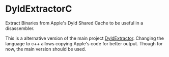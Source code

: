 # DyldExtractorC
Extract Binaries from Apple's Dyld Shared Cache to be useful in a disassembler.

This is a alternative version of the main project [DyldExtractor](https://github.com/arandomdev/DyldExtractor). Changing the language to c++ allows copying Apple's code for better output. Though for now, the main version should be used.